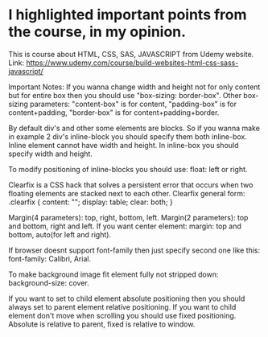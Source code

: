 # I highlighted important points from the course, in my opinion.
This is course about HTML, CSS, SAS, JAVASCRIPT from Udemy website.
Link: https://www.udemy.com/course/build-websites-html-css-sass-javascript/

Important Notes:
If you wanna change width and height not for only content but for entire box then you should use "box-sizing: border-box". Other box-sizing parameters: "content-box" is for content, "padding-box" is for content+padding, "border-box" is for content+padding+border.

By default div's and other some elements are blocks. So if you wanna make in example 2 div's inline-block you should specify them both inline-box. Inline element cannot have width and height. In inline-box you should specify width and height.

To modify positioning of inline-blocks you should use: float: left or right.

Clearfix is a CSS hack that solves a persistent error that occurs when two floating elements are stacked next to each other. 
Clearfix general form: .clearfix {
  content: "";
  display: table;
  clear: both;
}

Margin(4 parameters): top, right, bottom, left. Margin(2 parameters): top and bottom, right and left. If you want center element: margin: top and bottom, auto(for left and right).

If browser doesnt support font-family then just specify second one like this: font-family: Calibri, Arial.

To make background image fit element fully not stripped down: background-size: cover.

If you want to set to child element absolute positioning then you should always set to parent element relative positioning. If you want to child element don't move when scrolling you should use fixed positioning. Absolute is relative to parent, fixed is relative to window.
